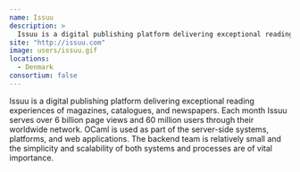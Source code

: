```yaml
---
name: Issuu
description: > 
  Issuu is a digital publishing platform delivering exceptional reading experiences of magazines, catalogues, and newspapers
site: "http://issuu.com"
image: users/issuu.gif
locations: 
  - Denmark
consortium: false
---
```


Issuu is a digital publishing platform delivering exceptional reading experiences of magazines, catalogues, and newspapers. Each month Issuu serves over 6 billion page views and 60 million users through their worldwide network. OCaml is used as part of the server-side systems, platforms, and web applications. The backend team is relatively small and the simplicity and scalability of both systems and processes are of vital importance.
